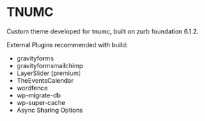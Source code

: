 # TNUMC
Custom theme developed for tnumc, built on zurb foundation 6.1.2.

External Plugins recommended with build:
- gravityforms
- gravityformsmailchimp
- LayerSlider (premium)
- TheEventsCalendar
- wordfence
- wp-migrate-db
- wp-super-cache
- Async Sharing Options